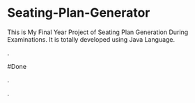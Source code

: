 # Seating-Plan-Generator

This is My Final Year Project of Seating Plan Generation During Examinations. It is totally developed using Java Language.













































































































.





















































#Done










































































































.




































































































































































































































































































































































































































































































.






































